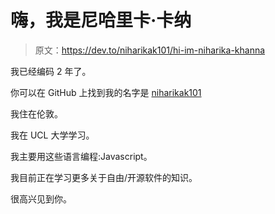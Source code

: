 # 嗨，我是尼哈里卡·卡纳

> 原文：<https://dev.to/niharikak101/hi-im-niharika-khanna>

我已经编码 2 年了。

你可以在 GitHub 上找到我的名字是 [niharikak101](https://github.com/niharikak101)

我住在伦敦。

我在 UCL 大学学习。

我主要用这些语言编程:Javascript。

我目前正在学习更多关于自由/开源软件的知识。

很高兴见到你。